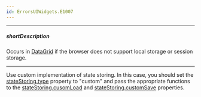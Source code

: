 ```yaml
---
id: ErrorsUIWidgets.E1007
---
```

---
##### shortDescription
Occurs in [DataGrid](/api-reference/10%20UI%20Components/dxDataGrid '/Documentation/ApiReference/UI_Components/dxDataGrid/') if the browser does not support local storage or session storage.

---
Use custom implementation of state storing. In this case, you should set the [stateStoring.type](/api-reference/10%20UI%20Components/GridBase/1%20Configuration/stateStoring/type.md '/Documentation/ApiReference/UI_Components/dxDataGrid/Configuration/stateStoring/#type') property to "custom" and pass the appropriate functions to the [stateStoring.cusomLoad](/api-reference/10%20UI%20Components/GridBase/1%20Configuration/stateStoring/customLoad.md '/Documentation/ApiReference/UI_Components/dxDataGrid/Configuration/stateStoring/#customLoad') and [stateStoring.customSave](/api-reference/10%20UI%20Components/GridBase/1%20Configuration/stateStoring/customSave.md '/Documentation/ApiReference/UI_Components/dxDataGrid/Configuration/stateStoring/#customSave') properties.